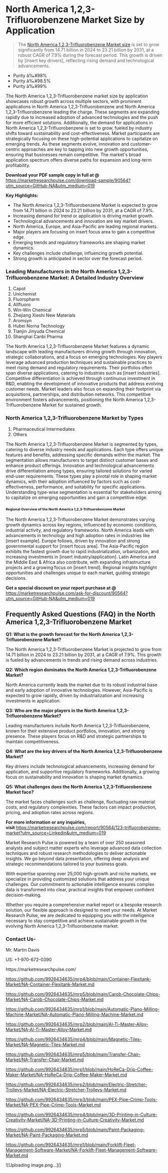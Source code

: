 <h1>North America 1,2,3-Trifluorobenzene Market&nbsp;Size by Application</h1><blockquote><p>The <a href="https://marketresearchpulse.com/download-sample/90564?utm_source=GitHub-NA&amp;utm_medium=019">North America 1,2,3-Trifluorobenzene Market size</a> is set to grow significantly from 14.71 billion in 2024 to 23.21 billion by 2031, at a robust CAGR of 7.9% during the forecast period. This growth is driven by [insert key drivers], reflecting rising demand and technological advancements.</p></blockquote><ul><li>Purity â‰¥98%<li> Purity â‰¥98.5%<li> Purity â‰¥99%</li></ul><p>The North America 1,2,3-Trifluorobenzene market size by application showcases robust growth across multiple sectors, with prominent applications in North America 1,2,3-Trifluorobenzene and North America 1,2,3-Trifluorobenzene leading the charge. These segments are expanding rapidly due to increased adoption of advanced technologies and the push for more efficient solutions. Additionally, the demand for applications in North America 1,2,3-Trifluorobenzene is set to grow, fueled by industry shifts toward sustainability and cost-effectiveness. Market participants are strategically focusing on these high-potential applications to capitalize on emerging trends. As these segments evolve, innovation and customer-centric approaches are key to tapping into new growth opportunities, ensuring that businesses remain competitive. The market's broad application spectrum offers diverse paths for expansion and long-term profitability.</p><p><strong>Download your PDF sample copy in full at @ </strong><a href="https://marketresearchpulse.com/download-sample/90564?utm_source=GitHub-NA&amp;utm_medium=019">https://marketresearchpulse.com/download-sample/90564?utm_source=GitHub-NA&amp;utm_medium=019</a></p><p><strong>Key Highlights: </strong></p><ul><li>The North America 1,2,3-Trifluorobenzene Market is expected to grow from 14.71 billion in 2024 to 23.21 billion by 2031, at a CAGR of 7.9%.</li><li>Increasing demand for trend or application is driving market growth.</li><li>Technological advancements and innovation are key market drivers.</li><li>North America, Europe, and Asia-Pacific are leading regional markets.</li><li>Major players are focusing on insert focus area to gain a competitive edge.</li><li>Emerging trends and regulatory frameworks are shaping market dynamics.</li><li>Key challenges include challenge, influencing growth potential.</li><li>Strong growth is anticipated in sector over the forecast period.</li></ul><h3>Leading Manufacturers in the North America 1,2,3-Trifluorobenzene Market: A Detailed Industry Overview</h3><ol><li>Capot</li><li>Unichemist</li><li>Fluoropharm</li><li>AIIfluoro</li><li>Win-Win Chemical</li><li>Zhejiang Xieshi New Materials</li><li>Aromsyn</li><li>Hubei Norna Technology</li><li>Tianjin Jinyuda Chemical</li><li>Shanghai Canbi Pharma</li></ol><div class="flex max-w-full flex-col flex-grow"><div class="min-h-8 text-message flex w-full flex-col items-end gap-2 whitespace-normal break-words [.text-message+&amp;]:mt-5" dir="auto" data-message-author-role="assistant" data-message-id="fd8432e4-4910-450d-b182-61b7bfb0a01f" data-message-model-slug="gpt-4o"><div class="flex w-full flex-col gap-1 empty:hidden first:pt-[3px]"><div class="markdown prose w-full break-words dark:prose-invert light"><p>The North America 1,2,3-Trifluorobenzene Market features a dynamic landscape with leading manufacturers driving growth through innovation, strategic collaborations, and a focus on emerging technologies. Key players leverage advanced production techniques and sustainable practices to meet rising demand and regulatory requirements. Their portfolios often span diverse applications, catering to industries such as [insert industries]. Competitive differentiation is achieved through continuous investment in R&amp;D, enabling the development of innovative products that address evolving customer needs. Market leaders also focus on expanding their footprint via acquisitions, partnerships, and distribution networks. This competitive environment fosters advancements, positioning the North America 1,2,3-Trifluorobenzene Market for sustained growth.</p></div></div></div></div><h3>North America 1,2,3-Trifluorobenzene Market by Types</h3><ol><li>Pharmaceutical Intermediates<li> Others</li></ol><div class="flex max-w-full flex-col flex-grow"><div class="min-h-8 text-message flex w-full flex-col items-end gap-2 whitespace-normal break-words [.text-message+&amp;]:mt-5" dir="auto" data-message-author-role="assistant" data-message-id="084470be-0bb7-4664-bddf-5156b4f41249" data-message-model-slug="gpt-4o-mini"><div class="flex w-full flex-col gap-1 empty:hidden first:pt-[3px]"><div class="markdown prose w-full break-words dark:prose-invert light"><p>The North America 1,2,3-Trifluorobenzene Market is segmented by types, catering to diverse industry needs and applications. Each type offers unique features and benefits, addressing specific demands within the market. The segmentation allows manufacturers to target distinct customer bases and enhance product offerings. Innovation and technological advancements drive differentiation among types, ensuring tailored solutions for varied end-user requirements. These types play a pivotal role in shaping market dynamics, with their adoption influenced by factors such as cost-effectiveness, performance, and suitability for specific applications. Understanding type-wise segmentation is essential for stakeholders aiming to capitalize on emerging opportunities and gain a competitive edge.</p></div></div></div></div><h3><span style="font-size: 11px;">Regional Overview of the North America 1,2,3-Trifluorobenzene Market</span></h3><div class="flex max-w-full flex-col flex-grow"><div class="min-h-8 text-message flex w-full flex-col items-end gap-2 whitespace-normal break-words [.text-message+&amp;]:mt-5" dir="auto" data-message-author-role="assistant" data-message-id="e9038762-ce64-4e30-91c9-9bd413514231" data-message-model-slug="gpt-4o-mini"><div class="flex w-full flex-col gap-1 empty:hidden first:pt-[3px]"><div class="markdown prose w-full break-words dark:prose-invert light"><p>The North America 1,2,3-Trifluorobenzene Market demonstrates varying growth dynamics across key regions, influenced by economic conditions, industrial activity, and regulatory frameworks. North America leads with advancements in technology and high adoption rates in industries like [insert example]. Europe follows, driven by innovation and strong governmental support for [insert focus area]. The Asia-Pacific region exhibits the fastest growth due to rapid industrialization, urbanization, and increasing investments in [insert industry/application]. Latin America and the Middle East &amp; Africa also contribute, with expanding infrastructure projects and a growing focus on [insert trend]. Regional insights highlight opportunities and challenges unique to each market, guiding strategic decisions.</p></div></div></div></div><p><strong>Get a special discount on your report purchase at @ </strong><a href="https://marketresearchpulse.com/ask-for-discount/90564?utm_source=GitHub-NA&amp;utm_medium=019">https://marketresearchpulse.com/ask-for-discount/90564?utm_source=GitHub-NA&amp;utm_medium=019</a></p><h2>Frequently Asked Questions (FAQ) in the North America 1,2,3-Trifluorobenzene Market</h2><p><strong>Q1: What is the growth forecast for the North America 1,2,3-Trifluorobenzene Market?</strong></p><p>The North America 1,2,3-Trifluorobenzene Market is projected to grow from 14.71 billion in 2024 to 23.21 billion by 2031, at a CAGR of 7.9%. This growth is fueled by advancements in trends and rising demand across industries.</p><p><strong>Q2: Which region dominates the North America 1,2,3-Trifluorobenzene Market?</strong></p><p>North America currently leads the market due to its robust industrial base and early adoption of innovative technologies. However, Asia-Pacific is expected to grow rapidly, driven by industrialization and increasing investments in application.</p><p><strong>Q3: Who are the major players in the North America 1,2,3-Trifluorobenzene Market?</strong></p><p>Leading manufacturers include North America 1,2,3-Trifluorobenzene, known for their extensive product portfolios, innovation, and strong presence. These players focus on R&amp;D and strategic partnerships to maintain competitiveness.</p><p><strong>Q4: What are the key drivers of the North America 1,2,3-Trifluorobenzene Market?</strong></p><p>Key drivers include technological advancements, increasing demand for application, and supportive regulatory frameworks. Additionally, a growing focus on sustainability and innovation is shaping market dynamics.</p><p><strong>Q5: What challenges does the North America 1,2,3-Trifluorobenzene Market face?</strong></p><p>The market faces challenges such as challenge, fluctuating raw material costs, and regulatory complexities. These factors can impact production, pricing, and adoption rates across regions.</p><p><strong>For more information or any inquiries, visit&nbsp;</strong><a href="https://marketresearchpulse.com/report/90564/123-trifluorobenzene-market?utm_source=Linkedin&utm_medium=019">https://marketresearchpulse.com/report/90564/123-trifluorobenzene-market?utm_source=Linkedin&utm_medium=019</a></p><p>Market Research Pulse is powered by a team of over 250 seasoned analysts and subject matter experts who leverage advanced data collection techniques and robust research methodologies to deliver actionable insights. We go beyond data presentation, offering deep analysis and strategic recommendations tailored to your business goals.</p><p>With expertise spanning over 25,000 high-growth and niche markets, we specialize in providing customized solutions that address your unique challenges. Our commitment to actionable intelligence ensures complex data is transformed into clear, practical insights that empower confident decision-making.</p><p>Whether you require a comprehensive market report or a bespoke research solution, our flexible approach is designed to meet your needs. At Market Research Pulse, we are dedicated to equipping you with the intelligence necessary to stay competitive and achieve sustainable growth in the evolving North America 1,2,3-Trifluorobenzene market.</p><h3><strong>Contact Us-</strong></h3><p>Mr. Martin Davis</p><p>US: +1-970-672-0390</p><p>https://marketresearchpulse.com/</p><p><a href="https://github.com/9926434635/mrp4/blob/main/Container-Flexitank-Market/NA-Container-Flexitank-Market.md">https://github.com/9926434635/mrp4/blob/main/Container-Flexitank-Market/NA-Container-Flexitank-Market.md</a></p><p><a href="https://github.com/9926434635/mrp5/blob/main/Carob-Chocolate-Chips-Market/NA-Carob-Chocolate-Chips-Market.md">https://github.com/9926434635/mrp5/blob/main/Carob-Chocolate-Chips-Market/NA-Carob-Chocolate-Chips-Market.md</a></p><p><a href="https://github.com/9926434635/mrp1/blob/main/Automatic-Plano-Milling-Machine-Market/NA-Automatic-Plano-Milling-Machine-Market.md">https://github.com/9926434635/mrp1/blob/main/Automatic-Plano-Milling-Machine-Market/NA-Automatic-Plano-Milling-Machine-Market.md</a></p><p><a href="https://github.com/9926434635/mrp2/blob/main/Al-Ti-Master-Alloy-Market/NA-Al-Ti-Master-Alloy-Market.md">https://github.com/9926434635/mrp2/blob/main/Al-Ti-Master-Alloy-Market/NA-Al-Ti-Master-Alloy-Market.md</a></p><p><a href="https://github.com/9926434635/mrp4/blob/main/Magnetic-Tiles-Market/NA-Magnetic-Tiles-Market.md">https://github.com/9926434635/mrp4/blob/main/Magnetic-Tiles-Market/NA-Magnetic-Tiles-Market.md</a></p><p><a href="https://github.com/9926434635/mrp5/blob/main/Transfer-Chair-Market/NA-Transfer-Chair-Market.md">https://github.com/9926434635/mrp5/blob/main/Transfer-Chair-Market/NA-Transfer-Chair-Market.md</a></p><p><a href="https://github.com/9926434635/mrp1/blob/main/HoReCa-Drip-Coffee-Maker-Market/NA-HoReCa-Drip-Coffee-Maker-Market.md">https://github.com/9926434635/mrp1/blob/main/HoReCa-Drip-Coffee-Maker-Market/NA-HoReCa-Drip-Coffee-Maker-Market.md</a></p><p><a href="https://github.com/9926434635/mrp2/blob/main/Electric-Stretcher-Trolleys-Market/NA-Electric-Stretcher-Trolleys-Market.md">https://github.com/9926434635/mrp2/blob/main/Electric-Stretcher-Trolleys-Market/NA-Electric-Stretcher-Trolleys-Market.md</a></p><p><a href="https://github.com/9926434635/mrp3/blob/main/PEX-Pipe-Crimp-Tools-Market/NA-PEX-Pipe-Crimp-Tools-Market.md">https://github.com/9926434635/mrp3/blob/main/PEX-Pipe-Crimp-Tools-Market/NA-PEX-Pipe-Crimp-Tools-Market.md</a></p><p><a href="https://github.com/9926434635/mrp4/blob/main/3D-Printing-in-Culture-Creativity-Market/NA-3D-Printing-in-Culture-Creativity-Market.md">https://github.com/9926434635/mrp4/blob/main/3D-Printing-in-Culture-Creativity-Market/NA-3D-Printing-in-Culture-Creativity-Market.md</a></p><p><a href="https://github.com/9926434635/mrp5/blob/main/Paint-Packaging-Market/NA-Paint-Packaging-Market.md">https://github.com/9926434635/mrp5/blob/main/Paint-Packaging-Market/NA-Paint-Packaging-Market.md</a></p><p><a href="https://github.com/9926434635/mrp1/blob/main/Forklift-Fleet-Management-Software-Market/NA-Forklift-Fleet-Management-Software-Market.md">https://github.com/9926434635/mrp1/blob/main/Forklift-Fleet-Management-Software-Market/NA-Forklift-Fleet-Management-Software-Market.md</a></p>
![Uploading image.png…]()
